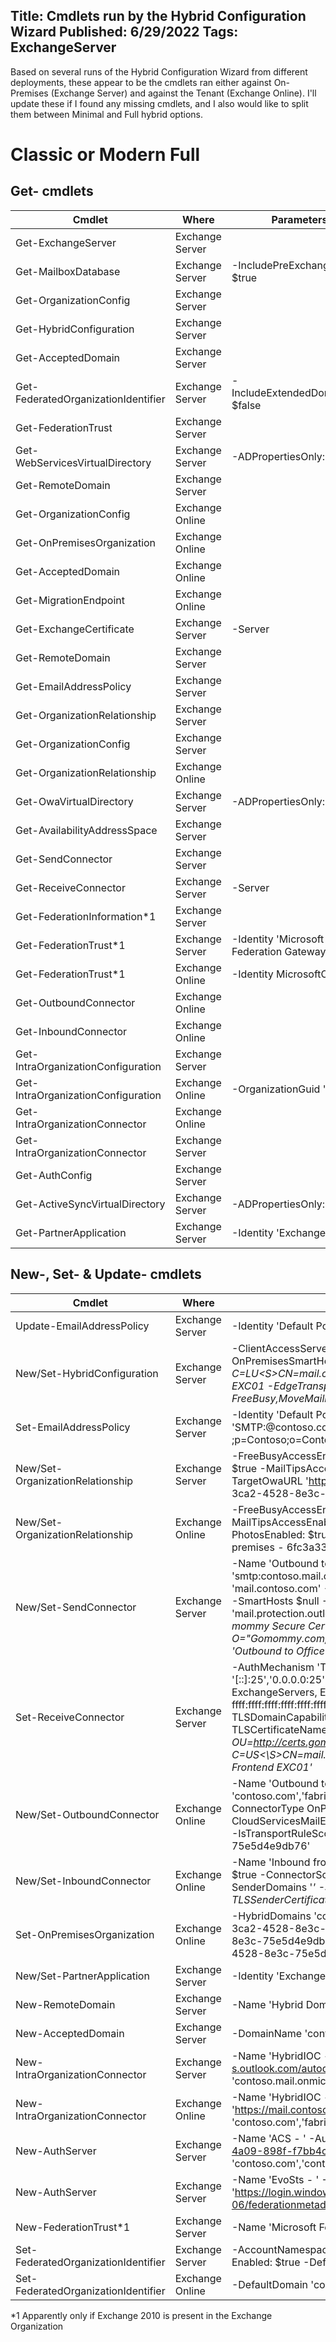 Title: Cmdlets run by the Hybrid Configuration Wizard
Published: 6/29/2022
Tags: ExchangeServer
---

Based on several runs of the Hybrid Configuration Wizard from different deployments, these appear to be the cmdlets ran either against On-Premises (Exchange Server) and against the Tenant (Exchange Online).
I'll update these if I found any missing cmdlets, and I also would like to split them between Minimal and Full hybrid options.

# Classic or Modern Full

## Get- cmdlets

| Cmdlet | Where | Parameters |
|--------|-------|-------|
|Get-ExchangeServer|Exchange Server||
|Get-MailboxDatabase|Exchange Server|-IncludePreExchange2013: $true|
|Get-OrganizationConfig|Exchange Server|       |
|Get-HybridConfiguration|Exchange Server|       |
|Get-AcceptedDomain|Exchange Server|       |
|Get-FederatedOrganizationIdentifier|Exchange Server|-IncludeExtendedDomainInfo: $false|
|Get-FederationTrust|Exchange Server||
|Get-WebServicesVirtualDirectory|Exchange Server|-ADPropertiesOnly: $true|
|Get-RemoteDomain|Exchange Server||
|Get-OrganizationConfig|Exchange Online||
|Get-OnPremisesOrganization|Exchange Online||
|Get-AcceptedDomain|Exchange Online||
|Get-MigrationEndpoint|Exchange Online||
|Get-ExchangeCertificate|Exchange Server|-Server <ExchangeHost>|
|Get-RemoteDomain|Exchange Server||
|Get-EmailAddressPolicy|Exchange Server||
|Get-OrganizationRelationship|Exchange Server||
|Get-OrganizationConfig|Exchange Server||
|Get-OrganizationRelationship|Exchange Online||
|Get-OwaVirtualDirectory|Exchange Server|-ADPropertiesOnly: $true|
|Get-AvailabilityAddressSpace|Exchange Server||
|Get-SendConnector|Exchange Server||
|Get-ReceiveConnector|Exchange Server|-Server <ExchangeHost>|
|Get-FederationInformation*1|Exchange Server||
|Get-FederationTrust*1|Exchange Server|-Identity 'Microsoft Federation Gateway'|
|Get-FederationTrust*1|Exchange Online|-Identity MicrosoftOnline|
|Get-OutboundConnector|Exchange Online||
|Get-InboundConnector|Exchange Online||
|Get-IntraOrganizationConfiguration|Exchange Server||
|Get-IntraOrganizationConfiguration|Exchange Online|-OrganizationGuid '<guid>'|
|Get-IntraOrganizationConnector|Exchange Online||
|Get-IntraOrganizationConnector|Exchange Server||
|Get-AuthConfig|Exchange Server||
|Get-ActiveSyncVirtualDirectory|Exchange Server|-ADPropertiesOnly: $true|
|Get-PartnerApplication|Exchange Server|-Identity 'Exchange Online'|

## New-, Set- & Update- cmdlets

| Cmdlet | Where | Parameters (Example) |
|--------|-------|-------|
|Update-EmailAddressPolicy|Exchange Server|-Identity 'Default Policy' -UpdateSecondaryAddressesOnly: $true|
|New/Set-HybridConfiguration|Exchange Server|-ClientAccessServers $null -ExternalIPAddresses $null -Domains 'contoso.com','fabrikam.com' -OnPremisesSmartHost 'mail.contoso.com' -TLSCertificateName '<I>CN=WorldSSL DV CA, O=Sàrl, C=LU\<S>CN=mail.contoso.com' -SendingTransportServers EXC01 -ReceivingTransportServers EXC01 -EdgeTransportServers $null -Features FreeBusy,MoveMailbox,Mailtips,MessageTracking,OwaRedirection,OnlineArchive,SecureMail,Photos|
|Set-EmailAddressPolicy|Exchange Server|-Identity 'Default Policy' -ForceUpgrade: $true -EnabledEmailAddressTemplates 'SMTP:@contoso.com','X400:c=US;a= ;p=Contoso;o=Contoso;','smtp:%m@contoso.mail.onmicrosoft.com'|
|New/Set-OrganizationRelationship|Exchange Server|-FreeBusyAccessEnabled: $true -FreeBusyAccessLevel LimitedDetails -MailTipsAccessEnabled: $true -MailTipsAccessLevel All -DeliveryReportEnabled: $true -PhotosEnabled: $true -TargetOwaURL 'https://outlook.office.com/mail' -Identity 'On-premises to O365 - 6fc3a33e-3ca2-4528-8e3c-75e5d4e9db76'|
|New/Set-OrganizationRelationship|Exchange Online|-FreeBusyAccessEnabled: $true -FreeBusyAccessLevel LimitedDetails -TargetSharingEpr $null -MailTipsAccessEnabled: $true -MailTipsAccessLevel All -DeliveryReportEnabled: $true -PhotosEnabled: $true -TargetOwaURL 'https://mail.contoso.com/owa' -Identity 'O365 to On-premises - 6fc3a33e-3ca2-4528-8e3c-75e5d4e9db76'|
|New/Set-SendConnector|Exchange Server|-Name 'Outbound to Office 365 - 6fc3a33e-3ca2-4528-8e3c-75e5d4e9db76' -AddressSpaces 'smtp:contoso.mail.onmicrosoft.com;1' -DNSRoutingEnabled: $true -ErrorPolicies Default -Fqdn 'mail.contoso.com' -RequireTLS: $true -IgnoreSTARTTLS: $false -SourceTransportServers EXC01 -SmartHosts $null -TLSAuthLevel DomainValidation -DomainSecureEnabled: $false -TLSDomain 'mail.protection.outlook.com' -CloudServicesMailEnabled: $true -TLSCertificateName '<I>CN=Go mommy Secure Certificate Authority - G2, OU=http://certs.gomommy.com/repository/, O="Gomommy.com, Inc.", L=Scottsdale, S=Arizona, C=US\<S>CN=mail.contoso.com' -Identity 'Outbound to Office 365 - 6fc3a33e-3ca2-4528-8e3c-75e5d4e9db76'|
|Set-ReceiveConnector|Exchange Server|-AuthMechanism 'Tls, Integrated, BasicAuth, BasicAuthRequireTLS, ExchangeServer' -Bindings '[::]:25','0.0.0.0:25' -Fqdn 'EXC01.contoso.com' -PermissionGroups 'AnonymousUsers, ExchangeServers, ExchangeLegacyServers' -RemoteIPRanges '::-ffff:ffff:ffff:ffff:ffff:ffff:ffff:ffff','0.0.0.0-255.255.255.255' -RequireTLS: $false -TLSDomainCapabilities 'mail.protection.outlook.com:AcceptCloudServicesMail' -TLSCertificateName '<I>CN=Go mommy Secure Certificate Authority - G2, OU=http://certs.gomommy.com/repository/, O="Gomommy.com, Inc.", L=Scottsdale, S=Arizona, C=US<\S>CN=mail.contoso.com' -TransportRole FrontendTransport -Identity 'EXC01\Default Frontend EXC01'|
|New/Set-OutboundConnector|Exchange Online|-Name 'Outbound to 6fc3a33e-3ca2-4528-8e3c-75e5d4e9db76' -RecipientDomains 'contoso.com','fabrikam.com' -SmartHosts 'mail.contoso.com' -ConnectorSource HybridWizard -ConnectorType OnPremises -TLSSettings DomainValidation -TLSDomain 'mail.contoso.com' -CloudServicesMailEnabled: $true -RouteAllMessagesViaOnPremises: $false -UseMxRecord: $false -IsTransportRuleScoped: $false -Identity 'Outbound to 6fc3a33e-3ca2-4528-8e3c-75e5d4e9db76'|
|New/Set-InboundConnector|Exchange Online| -Name 'Inbound from 6fc3a33e-3ca2-4528-8e3c-75e5d4e9db76' -CloudServicesMailEnabled: $true -ConnectorSource HybridWizard -ConnectorType OnPremises -RequireTLS: $true -SenderDomains '*' -SenderIPAddresses $null -RestrictDomainsToIPAddresses: $false -TLSSenderCertificateName '*.contoso.com' -AssociatedAcceptedDomains $null|
|Set-OnPremisesOrganization|Exchange Online|-HybridDomains 'contoso.com','fabrikam.com' -InboundConnector 'Inbound from 6fc3a33e-3ca2-4528-8e3c-75e5d4e9db76' -OutboundConnector 'Outbound to 6fc3a33e-3ca2-4528-8e3c-75e5d4e9db76' -OrganizationRelationship 'O365 to On-premises - 6fc3a33e-3ca2-4528-8e3c-75e5d4e9db76'|
|New/Set-PartnerApplication|Exchange Server|-Identity 'Exchange Online' -Enabled: $true|
|New-RemoteDomain|Exchange Server| -Name 'Hybrid Domain - contoso.mail.onmicrosoft.com'|
|New-AcceptedDomain|Exchange Server|-DomainName 'contoso.mail.onmicrosoft.com' -Name 'contoso.mail.onmicrosoft.com'|
|New-IntraOrganizationConnector|Exchange Server|-Name 'HybridIOC - <guid>' -DiscoveryEndpoint 'https://autodiscover-s.outlook.com/autodiscover/autodiscover.svc' -TargetAddressDomains 'contoso.mail.onmicrosoft.com' -Enabled: $true|
|New-IntraOrganizationConnector|Exchange Online|-Name 'HybridIOC - <guid>' -DiscoveryEndpoint 'https://mail.contoso.com/autodiscover/autodiscover.svc' -TargetAddressDomains 'contoso.com','fabrikam.com' -Enabled: $true|
|New-AuthServer|Exchange Server|-Name 'ACS - <guid>' -AuthMetadataUrl 'https://accounts.accesscontrol.windows.net/22e190d2-28f3-4a09-898f-f7bb4c477af7/metadata/json/1' -DomainName 'contoso.com','contoso.mail.onmicrosoft.com'|
|New-AuthServer|Exchange Server|-Name 'EvoSts - <guid>' -AuthMetadataUrl 'https://login.windows.net/contoso.onmicrosoft.com/federationmetadata/2007-06/federationmetadata.xml' -Type AzureAD|
|New-FederationTrust*1|Exchange Server|-Name 'Microsoft Federation Gateway' -Thumbprint <thumbprint>|
|Set-FederatedOrganizationIdentifier|Exchange Server|-AccountNamespace 'contoso.com' -DelegationFederationTrust 'Microsoft Federation Gateway' -Enabled: $true -DefaultDomain $null|
|Set-FederatedOrganizationIdentifier|Exchange Online|-DefaultDomain 'contoso.mail.onmicrosoft.com' -Enabled: $true|

*1 Apparently only if Exchange 2010 is present in the Exchange Organization
